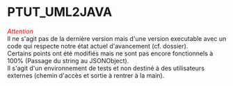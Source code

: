 # PTUT_UML2JAVA<br>
<span style="color:red">*Attention*</span><br>
Il ne s'agit pas de la dernière version mais d'une version executable avec un code qui respecte notre état actuel d'avancement (cf. dossier).<br>
Certains points ont été modifiés mais ne sont pas encore fonctionnels à 100% (Passage du string au JSONObject).<br>
Il s'agit d'un environnement de tests et non destiné à des utilisateurs externes (chemin d'accès et sortie à rentrer à la main).<br>
